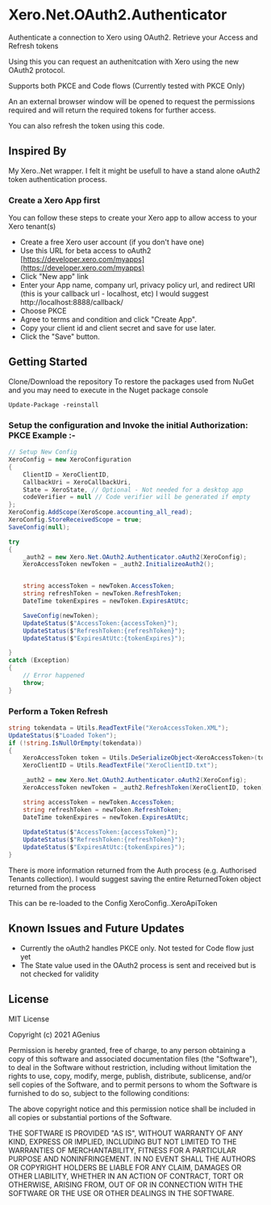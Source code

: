 # Xero.Net.OAuth2.Authenticator
Authenticate a connection to Xero using OAuth2. Retrieve your Access and Refresh tokens

Using this you can request an authenitcation with Xero using the new OAuth2 protocol.

Supports both PKCE and Code flows (Currently tested with PKCE Only)

An an external browser window will be opened to request the permissions required and will return the required tokens for further access.

You can also refresh the token using this code.

## Inspired By
My Xero..Net wrapper. I felt it might be usefull to have a stand alone oAuth2 token authentication process.

### Create a Xero App first 
You can follow these steps to create your Xero app to allow access to your Xero tenant(s)

* Create a free Xero user account (if you don't have one)
* Use this URL for beta access to oAuth2 [https://developer.xero.com/myapps](https://developer.xero.com/myapps)
* Click "New app" link
* Enter your App name, company url, privacy policy url, and redirect URI (this is your callback url - localhost, etc) I would suggest http://localhost:8888/callback/
* Choose PKCE
* Agree to terms and condition and click "Create App".
* Copy your client id and client secret and save for use later.
* Click the "Save" button. 

## Getting Started
Clone/Download the repository
To restore the packages used from NuGet and you may need to execute in the Nuget package console

``
Update-Package -reinstall
``

### Setup the configuration and Invoke the initial Authorization: PKCE Example :-

```c#
// Setup New Config
XeroConfig = new XeroConfiguration
{
    ClientID = XeroClientID,
    CallbackUri = XeroCallbackUri,
    State = XeroState, // Optional - Not needed for a desktop app
    codeVerifier = null // Code verifier will be generated if empty
};
XeroConfig.AddScope(XeroScope.accounting_all_read);
XeroConfig.StoreReceivedScope = true;
SaveConfig(null);

try
{
    _auth2 = new Xero.Net.OAuth2.Authenticator.oAuth2(XeroConfig);
    XeroAccessToken newToken = _auth2.InitializeoAuth2();


    string accessToken = newToken.AccessToken;
    string refreshToken = newToken.RefreshToken;
    DateTime tokenExpires = newToken.ExpiresAtUtc;

    SaveConfig(newToken);
    UpdateStatus($"AccessToken:{accessToken}");
    UpdateStatus($"RefreshToken:{refreshToken}");
    UpdateStatus($"ExpiresAtUtc:{tokenExpires}");

}
catch (Exception)
{
    // Error happened
    throw;
}
```
### Perform a Token Refresh


```c#
string tokendata = Utils.ReadTextFile("XeroAccessToken.XML");
UpdateStatus($"Loaded Token");
if (!string.IsNullOrEmpty(tokendata))
{
    XeroAccessToken token = Utils.DeSerializeObject<XeroAccessToken>(tokendata);
    XeroClientID = Utils.ReadTextFile("XeroClientID.txt");

    _auth2 = new Xero.Net.OAuth2.Authenticator.oAuth2(XeroConfig);
    XeroAccessToken newToken = _auth2.RefreshToken(XeroClientID, token);

    string accessToken = newToken.AccessToken;
    string refreshToken = newToken.RefreshToken;
    DateTime tokenExpires = newToken.ExpiresAtUtc;
                
    UpdateStatus($"AccessToken:{accessToken}");
    UpdateStatus($"RefreshToken:{refreshToken}");
    UpdateStatus($"ExpiresAtUtc:{tokenExpires}");
}
```
There is more information returned from the Auth process (e.g. Authorised Tenants collection). I would suggest saving the entire ReturnedToken object returned from the process

This can be re-loaded to the Config   XeroConfig..XeroApiToken

## Known Issues and Future Updates
* Currently the oAuth2 handles PKCE only. Not tested for Code flow just yet
* The State value used in the OAuth2 process is sent and received but is not checked for validity


## License

MIT License

Copyright (c) 2021 AGenius

Permission is hereby granted, free of charge, to any person obtaining a copy
of this software and associated documentation files (the "Software"), to deal
in the Software without restriction, including without limitation the rights
to use, copy, modify, merge, publish, distribute, sublicense, and/or sell
copies of the Software, and to permit persons to whom the Software is
furnished to do so, subject to the following conditions:

The above copyright notice and this permission notice shall be included in all
copies or substantial portions of the Software.

THE SOFTWARE IS PROVIDED "AS IS", WITHOUT WARRANTY OF ANY KIND, EXPRESS OR
IMPLIED, INCLUDING BUT NOT LIMITED TO THE WARRANTIES OF MERCHANTABILITY,
FITNESS FOR A PARTICULAR PURPOSE AND NONINFRINGEMENT. IN NO EVENT SHALL THE
AUTHORS OR COPYRIGHT HOLDERS BE LIABLE FOR ANY CLAIM, DAMAGES OR OTHER
LIABILITY, WHETHER IN AN ACTION OF CONTRACT, TORT OR OTHERWISE, ARISING FROM,
OUT OF OR IN CONNECTION WITH THE SOFTWARE OR THE USE OR OTHER DEALINGS IN THE
SOFTWARE.